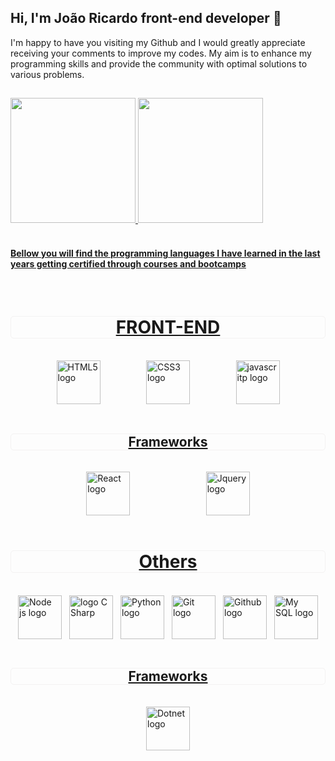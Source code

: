 ## Hi, I'm João Ricardo front-end developer 👋

I'm happy to have you visiting my Github and I would greatly appreciate receiving your comments to improve my codes.
My aim is to enhance my programming skills and provide the community with optimal solutions to various problems.

##
<div>
  <a href="https://github.com/Ricardo-Forttunato">
  <img height="200em" src="https://github-readme-stats.vercel.app/api?username=Ricardo-Forttunato&show_icons=true&theme=swift">
  <img height="200em" src="https://github-readme-stats.vercel.app/api/top-langs?username=Ricardo-Forttunato&layout=donut&langs=count=16&show_icons=true&theme=swift">
  </div><br>
    
<h4>Bellow you will find the programming languages I have learned in the last years getting certified through courses and bootcamps</h4>

<div style="display: inline_block"><br>
  <h1 style="display:flex; justify-content: space-evenly; border: 1px solid rgb(243, 242, 242); border-radius:5px;">FRONT-END</h1>
  <br>
  <div style="display:flex; justify-content:space-evenly; gap:">
    <img height="70em" alt="HTML5 logo" src="https://cdn.jsdelivr.net/gh/devicons/devicon@latest/icons/html5/html5-plain-wordmark.svg"/>
    <img height="70em" alt="CSS3 logo" src="https://cdn.jsdelivr.net/gh/devicons/devicon@latest/icons/css3/css3-plain-wordmark.svg"/>
    <img height="70em" alt=" javascritp logo" src="https://cdn.jsdelivr.net/gh/devicons/devicon@latest/icons/javascript/javascript-original.svg"/>
  </div>
  <br>
  <h2 style="display:flex; justify-content: space-evenly;border: 1px solid rgb(243, 242, 242); border-radius:5px;">Frameworks</h2>
  <br>
  <div style="display:flex; justify-content: space-evenly;">
    <img height="70em" alt="React logo" src="https://cdn.jsdelivr.net/gh/devicons/devicon@latest/icons/react/react-original-wordmark.svg"/>
    <img height="70em" alt=" Jquery logo " src="https://cdn.jsdelivr.net/gh/devicons/devicon@latest/icons/jquery/jquery-plain-wordmark.svg"/>
  </div>
  <br>
  <h1 style="display:flex; justify-content: space-evenly;border: 1px solid rgb(243, 242, 242); border-radius:5px;">Others</h1>
  <br>
  <div style="display:flex; justify-content: space-evenly;">
    <img height="70em" alt=" Node js logo" src="https://cdn.jsdelivr.net/gh/devicons/devicon@latest/icons/nodejs/nodejs-original.svg"/>
    <img height="70em" alt="logo C Sharp " src="https://cdn.jsdelivr.net/gh/devicons/devicon@latest/icons/csharp/csharp-original.svg"/>
    <img height="70em" alt="Python logo" src="https://cdn.jsdelivr.net/gh/devicons/devicon@latest/icons/python/python-original.svg"/>
    <img height="70em" alt="Git logo" src="https://cdn.jsdelivr.net/gh/devicons/devicon@latest/icons/git/git-original.svg"/>
    <img height="70em" alt="Github logo" src="https://cdn.jsdelivr.net/gh/devicons/devicon@latest/icons/githubcodespaces/githubcodespaces-original.svg"/>
    <img height="70em" alt="My SQL logo" src="https://cdn.jsdelivr.net/gh/devicons/devicon@latest/icons/mysql/mysql-original-wordmark.svg"/>
  </div>
  <br>
  <h2 style="display:flex; justify-content: space-evenly;border: 1px solid rgb(243, 242, 242); border-radius:5px;">Frameworks</h2>
  <br>
  <div style="display:flex; justify-content: space-evenly;">
    <img height="70em" alt="Dotnet logo" src="https://cdn.jsdelivr.net/gh/devicons/devicon@latest/icons/dot-net/dot-net-plain-wordmark.svg"/>
  </div><br>
</div>



